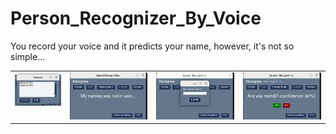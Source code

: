 # Person_Recognizer_By_Voice
You record your voice and it predicts your name, however, it's not so simple...


<table cellpadding="0">
  <tr style="padding: 0">
    <!-- GitHub Stats Card -->  
    <td valign="top">
        <img src="./pics/Screenshot from 2022-11-29 20-12-20.png" /> 
    </td>
    <td valign="top">
        <img src="./pics/Screenshot from 2022-11-29 20-21-56.png"  /> 
     </td>
     <td valign="top">
        <img src="./pics/Screenshot from 2022-11-29 20-30-30.png"  /> 
     </td>
     <td valign="top">
      <img src="./pics/Screenshot from 2022-11-29 20-30-26.png"  /> 
   </td>
  </tr>
</table>
